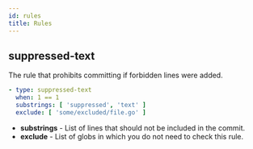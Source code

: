 ```yaml
---
id: rules
title: Rules
---
```


## suppressed-text

The rule that prohibits committing if forbidden lines were added.

``` yaml
- type: suppressed-text
  when: 1 == 1
  substrings: [ 'suppressed', 'text' ]
  exclude: [ 'some/excluded/file.go' ]
```

- **substrings** - List of lines that should not be included in the commit.
- **exclude** - List of globs in which you do not need to check this rule.

